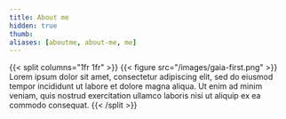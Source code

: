 ```yaml
---
title: About me
hidden: true
thumb:
aliases: [aboutme, about-me, me]
---
```


{{< split columns="1fr 1fr" >}}
    {{< figure src="/images/gaia-first.png" >}}
    Lorem ipsum dolor sit amet, consectetur adipiscing elit, sed do eiusmod tempor incididunt ut labore et dolore magna aliqua. Ut enim ad minim veniam, quis nostrud exercitation ullamco laboris nisi ut aliquip ex ea commodo consequat.
{{< /split >}}
